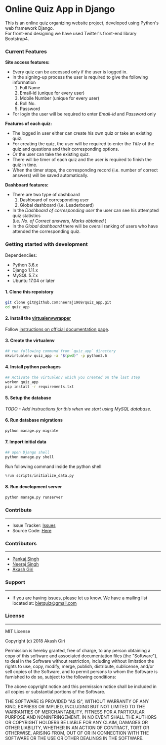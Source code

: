# Online Quiz App in Django

This is an online quiz organizing website project, developed using Python's web framework Django.<br>
For front-end designing we have used Twitter's front-end library Bootstrap4.

### Current Features

**Site access features:**


* Every quiz can be accessed only if the user is logged in.
* In the signing-up process the user is required to give the following information
	1. Full Name
	2. Email-id (unique for every user)
	3. Mobile Number (unique for every user)
	4. Roll No.
	5. Password
* For login the user will be required to enter *Email-id* and *Password* only

**Features of each quiz:**

* The logged in user either can create his own quiz or take an existing quiz.
* For creating the quiz, the user will be required to enter the *Title* of the quiz and questions and their corresponding options.
* Or the user can take the existing quiz.
* There will be timer of each quiz and the user is required to finish the quiz in time. 
* When the timer stops, the corresponding record (i.e. number of correct answers) will be saved automatically.


**Dashboard features:**

* There are two type of dashboard
	1. Dashboard of corresponding user
	2. Global dashboard (i.e. Leaderboard)
* In the *Dashboard of corresponding user* the user can see his attempted quiz statistics <br>(i.e. *No. of Correct answers*, *Marks obtained* )
* In the *Global dashboard* there will be overall ranking of users who have attended the corresponding quiz.


### Getting started with development
Dependenciies:
- Python 3.6.x
- Django 1.11.x
- MySQL 5.7.x
- Ubuntu 17.04 or later

#### 1. Clone this repoistory
```bash
git clone git@github.com:neeraj1909/quiz_app.git
cd quiz_app
```

#### 2. Install the [virtualenvwrapper](https://virtualenvwrapper.readthedocs.io/)
Follow [instructions on official documentation page](https://virtualenvwrapper.readthedocs.io/en/latest/install.html).

#### 3. Create the virtualenv
```bash
## run following command from `quiz_app` directory
mkvirtualenv quiz_app -a "$(pwd)" -p python3.6
```

#### 4. Install python packages
```bash
## Activate the virtualenv which you created on the last step
workon quiz_app
pip install -r requirements.txt
```

#### 5. Setup the database
*TODO - Add instructions for this when we start using MySQL database.*

#### 6. Run database migrations
```bash
python manage.py migrate
```

#### 7. Import initial data
```bash
## open Django shell
python manage.py shell
```

Run following command inside the python shell
```python
%run scripts/initialize_data.py
```


#### 8. Run development server
```bash
python manage.py runserver
```


### Contribute
----------
- Issue Tracker: [Issues](https://github.com/neeraj1909/quiz_app/issues)
- Source Code: [Here](https://github.com/neeraj1909/quiz_app/)

### Contributors
----------
* [Pankaj Singh](https://github.com/pankaj28843)
* [Neeraj Singh](https://github.com/neeraj1909)
* [Akash Giri](https://github.com/akashgiricse)

### Support
----------
* If you are having issues, please let us know.<gr>
We have a mailing list located at: bietquiz@gmail.com

### License
----------
MIT License

Copyright (c) 2018 Akash Giri

Permission is hereby granted, free of charge, to any person obtaining a copy
of this software and associated documentation files (the "Software"), to deal
in the Software without restriction, including without limitation the rights
to use, copy, modify, merge, publish, distribute, sublicense, and/or sell
copies of the Software, and to permit persons to whom the Software is
furnished to do so, subject to the following conditions:

The above copyright notice and this permission notice shall be included in all
copies or substantial portions of the Software.

THE SOFTWARE IS PROVIDED "AS IS", WITHOUT WARRANTY OF ANY KIND, EXPRESS OR
IMPLIED, INCLUDING BUT NOT LIMITED TO THE WARRANTIES OF MERCHANTABILITY,
FITNESS FOR A PARTICULAR PURPOSE AND NONINFRINGEMENT. IN NO EVENT SHALL THE
AUTHORS OR COPYRIGHT HOLDERS BE LIABLE FOR ANY CLAIM, DAMAGES OR OTHER
LIABILITY, WHETHER IN AN ACTION OF CONTRACT, TORT OR OTHERWISE, ARISING FROM,
OUT OF OR IN CONNECTION WITH THE SOFTWARE OR THE USE OR OTHER DEALINGS IN THE
SOFTWARE.